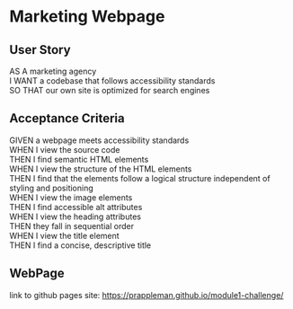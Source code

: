 # Marketing Webpage
## User Story
AS A marketing agency<br />
I WANT a codebase that follows accessibility standards<br />
SO THAT our own site is optimized for search engines<br />
## Acceptance Criteria
GIVEN a webpage meets accessibility standards<br />
WHEN I view the source code<br />
THEN I find semantic HTML elements<br />
WHEN I view the structure of the HTML elements<br />
THEN I find that the elements follow a logical structure independent of styling and positioning<br />
WHEN I view the image elements<br />
THEN I find accessible alt attributes<br />
WHEN I view the heading attributes<br />
THEN they fall in sequential order<br />
WHEN I view the title element<br />
THEN I find a concise, descriptive title<br />
## WebPage
link to github pages site: https://prappleman.github.io/module1-challenge/
